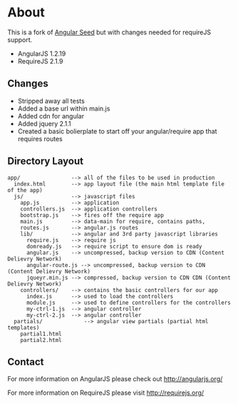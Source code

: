 # About

This is a fork of [Angular Seed](https://github.com/angular/angular-seed) but with changes needed for requireJS support.

* AngularJS 1.2.19
* RequireJS 2.1.9

## Changes 

* Stripped away all tests
* Added a base url within main.js
* Added cdn for angular 
* Added jquery 2.1.1
* Created a basic bolierplate to start off your angular/require app that requires routes

## Directory Layout

    app/                --> all of the files to be used in production
      index.html        --> app layout file (the main html template file of the app)
      js/               --> javascript files
        app.js          --> application
        controllers.js  --> application controllers
        bootstrap.js    --> fires off the require app
        main.js         --> data-main for require, contains paths,
        routes.js       --> angular.js routes 
        lib/            --> angular and 3rd party javascript libraries
          require.js    --> require js
          domready.js   --> require script to ensure dom is ready
          angular.js    --> uncompressed, backup version to CDN (Content Delievry Network)
          angular-route.js --> uncompressed, backup version to CDN (Content Delievry Network)
          jqueyr.min.js --> compressed, backup version to CDN CDN (Content Delievry Network)
        controllers/    --> contains the basic controllers for our app
          index.js      --> used to load the controllers
          module.js     --> used to define controllers for the controllers
          my-ctrl-1.js  --> angular controller
          my-ctrl-2.js  --> angular controller 
      partials/             --> angular view partials (partial html templates)
        partial1.html
        partial2.html

## Contact

For more information on AngularJS please check out http://angularjs.org/

For more information on RequireJS please visit http://requirejs.org/

